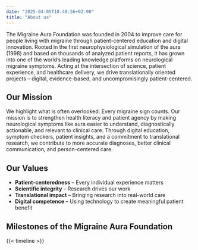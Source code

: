 ```yaml
---
date: "2025-04-05T18:40:56+02:00"
title: "About us"
---
```


The Migraine Aura Foundation was founded in 2004 to improve care for people living with migraine through patient-centered education and digital innovation.
Rooted in the first neurophysiological simulation of the aura (1998) and based on thousands of analyzed patient reports, it has grown into one of the world’s leading knowledge platforms on neurological migraine symptoms.
Acting at the intersection of science, patient experience, and healthcare delivery, we drive translationally oriented projects – digital, evidence-based, and uncompromisingly patient-centered.


## Our Mission
We highlight what is often overlooked: Every migraine sign counts.
Our mission is to strengthen health literacy and patient agency by making neurological symptoms like aura easier to understand, diagnostically actionable, and relevant to clinical care.
Through digital education, symptom checkers, patient insights, and a commitment to translational research, we contribute to more accurate diagnoses, better clinical communication, and person-centered care.

## Our Values

- **Patient-centeredness** – Every individual experience matters
- **Scientific integrity** – Research drives our work
- **Translational impact** – Bringing research into real-world care
- **Digital competence** – Using technology to create meaningful patient benefit

## Milestones of the Migraine Aura Foundation

{{< timeline >}}
